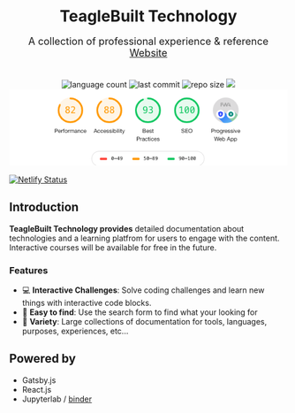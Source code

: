 
<div align="center">
  <h1 style="margin-bottom: 0;">TeagleBuilt Technology</h1>
  <p style="margin-top: 1em; margin-bottom: 2em; font-size: large;">
    A collection of professional experience & reference
    <a href="https://teaglebuilt.github.com" alt="drf" target="_blank" rel="noreferrer">
      Website
    </a>
    <div>
      <img src="https://img.shields.io/github/languages/count/teaglebuilt/TeagleBuilt-Technology" alt="language count"/>
      <img src="https://img.shields.io/github/last-commit/teaglebuilt/TeagleBuilt-Technology" alt="last commit"/>
      <img src="https://img.shields.io/github/repo-size/teaglebuilt/TeagleBuilt-Technology?color=purple"
      alt="repo size" />
      <a href="https://mybinder.org/v2/gh/teaglebuilt/TeagleBuilt-Technology/master"> 
        <img src="https://mybinder.org/badge_logo.svg" />
      </a>
  </div>
</div>


<div align="center">
    <a href="https://developers.google.com/web/tools/lighthouse/">
      <img src="https://raw.githubusercontent.com/teaglebuilt/TeagleBuilt-Technology/master/assets/lighthouse_score.png" alt="Lighthouse Score" />
    </a>
</div>

[![Netlify Status](https://api.netlify.com/api/v1/badges/9865deec-9070-4bec-b428-b8b49a87dd37/deploy-status)](https://app.netlify.com/sites/suspicious-hawking-fe517f/deploys)

## Introduction

**TeagleBuilt Technology provides** detailed documentation about technologies and a learning platfrom for users to engage with the content. Interactive courses will be available for free in the future.

### Features

- :computer: **Interactive Challenges**: Solve coding challenges and learn new things with interactive code blocks.
- :eyes: **Easy to find**: Use the search form to find what your looking for
- :briefcase: **Variety**: Large collections of documentation for tools, languages, purposes, experiences, etc...

## Powered by
-  Gatsby.js
-  React.js
-  Jupyterlab / [binder](https://mybinder.org)
